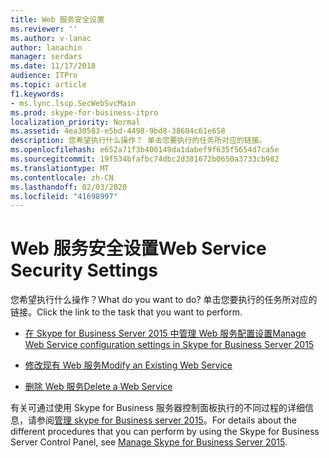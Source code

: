 ```yaml
---
title: Web 服务安全设置
ms.reviewer: ''
ms.author: v-lanac
author: lanachin
manager: serdars
ms.date: 11/17/2018
audience: ITPro
ms.topic: article
f1.keywords:
- ms.lync.lscp.SecWebSvcMain
ms.prod: skype-for-business-itpro
localization_priority: Normal
ms.assetid: 4ea30583-e5bd-4498-9bd8-38604c61e658
description: 您希望执行什么操作？ 单击您要执行的任务所对应的链接。
ms.openlocfilehash: e652a71f3b400149da1dabef9f635f5654d7ca5e
ms.sourcegitcommit: 19f534bfafbc74dbc2d381672b0650a3733cb982
ms.translationtype: MT
ms.contentlocale: zh-CN
ms.lasthandoff: 02/03/2020
ms.locfileid: "41698997"
---
```

# <a name="web-service-security-settings"></a><span data-ttu-id="039b8-104">Web 服务安全设置</span><span class="sxs-lookup"><span data-stu-id="039b8-104">Web Service Security Settings</span></span>

<span data-ttu-id="039b8-105">您希望执行什么操作？</span><span class="sxs-lookup"><span data-stu-id="039b8-105">What do you want to do?</span></span> <span data-ttu-id="039b8-106">单击您要执行的任务所对应的链接。</span><span class="sxs-lookup"><span data-stu-id="039b8-106">Click the link to the task that you want to perform.</span></span>

- [<span data-ttu-id="039b8-107">在 Skype for Business Server 2015 中管理 Web 服务配置设置</span><span class="sxs-lookup"><span data-stu-id="039b8-107">Manage Web Service configuration settings in Skype for Business Server 2015</span></span>](../../manage/authentication/web-service-configuration-settings.md)

- [<span data-ttu-id="039b8-108">修改现有 Web 服务</span><span class="sxs-lookup"><span data-stu-id="039b8-108">Modify an Existing Web Service</span></span>](https://technet.microsoft.com/library/bd9c7aa5-d31c-4fab-b31d-8baae26b1296.aspx)

- [<span data-ttu-id="039b8-109">删除 Web 服务</span><span class="sxs-lookup"><span data-stu-id="039b8-109">Delete a Web Service</span></span>](https://technet.microsoft.com/library/c2b96f4c-4b07-48e6-9ca6-55bc0e0cf5a1.aspx)

<span data-ttu-id="039b8-110">有关可通过使用 Skype for Business 服务器控制面板执行的不同过程的详细信息，请参阅[管理 skype for Business server 2015](../../manage/manage.md)。</span><span class="sxs-lookup"><span data-stu-id="039b8-110">For details about the different procedures that you can perform by using the Skype for Business Server Control Panel, see [Manage Skype for Business Server 2015](../../manage/manage.md).</span></span>

